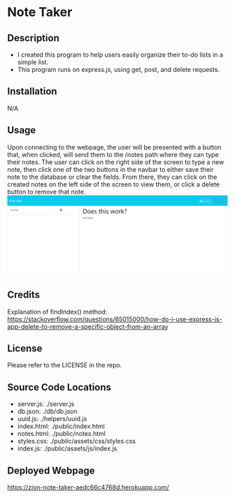 # Note Taker

## Description
- I created this program to help users easily organize their to-do lists in a simple list.
- This program runs on express.js, using get, post, and delete requests.

## Installation
N/A

## Usage
Upon connecting to the webpage, the user will be presented with a button that, when clicked, will send them to the /notes path where they can type their notes. The user can click on the right side of the screen to type a new note, then click one of the two buttons in the navbar to either save their note to the database or clear the fields. From there, they can click on the created notes on the left side of the screen to view them, or click a delete button to remove that note.
![Screenshot of Webpage](<./public/assets/note.png>)

## Credits 
Explanation of findIndex() method: https://stackoverflow.com/questions/65015000/how-do-i-use-express-js-app-delete-to-remove-a-specific-object-from-an-array

## License
Please refer to the LICENSE in the repo.

## Source Code Locations
- server.js: ./server.js  
- db.json: ./db/db.json  
- uuid.js: ./helpers/uuid.js  
- index.html: ./public/index.html  
- notes.html: ./public/notes.html  
- styles.css: ./public/assets/css/styles.css  
- index.js: ./public/assets/js/index.js  

## Deployed Webpage 
https://zion-note-taker-aedc66c4768d.herokuapp.com/